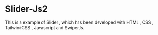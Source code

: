# Slider-Js2
This is a example of Slider , which has been developed with HTML , CSS , TailwindCSS , Javascript and SwiperJs.
